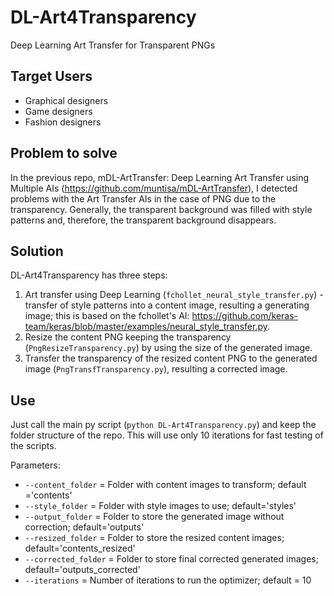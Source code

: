 # DL-Art4Transparency
Deep Learning Art Transfer for Transparent PNGs

## Target Users

* Graphical designers
* Game designers
* Fashion designers

## Problem to solve

In the previous repo, mDL-ArtTransfer: Deep Learning Art Transfer using Multiple AIs (https://github.com/muntisa/mDL-ArtTransfer), I detected problems with the Art Transfer AIs in the case of PNG due to the transparency. Generally, the transparent background was filled with style patterns and, therefore, the transparent background disappears.

## Solution

DL-Art4Transparency has three steps:
1) Art transfer using Deep Learning (`fchollet_neural_style_transfer.py`) - transfer of style patterns into a content image, resulting a generating image; this is based on the fchollet's AI: https://github.com/keras-team/keras/blob/master/examples/neural_style_transfer.py.
2) Resize the content PNG keeping the transparency (`PngResizeTransparency.py`) by using the size of the generated image.
3) Transfer the transparency of the resized content PNG to the generated image (`PngTransfTransparency.py`), resulting a corrected image.

## Use

Just call the main py script (`python DL-Art4Transparency.py`) and keep the folder structure of the repo. This will use only 10 iterations for fast testing of the scripts.

Parameters:

* `--content_folder`   = Folder with content images to transform; default ='contents'
* `--style_folder`     = Folder with style images to use; default='styles'
* `--output_folder`    = Folder to store the generated image without correction; default='outputs'
* `--resized_folder`   = Folder to store the resized content images; default='contents_resized'
* `--corrected_folder` = Folder to store final corrected generated images; default='outputs_corrected'
* `--iterations`       = Number of iterations to run the optimizer; default = 10

